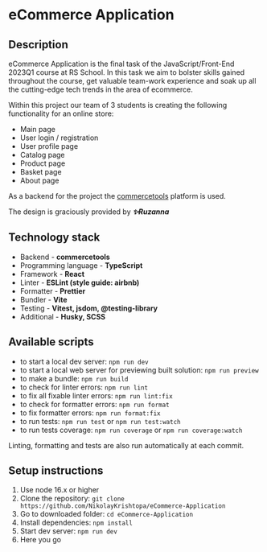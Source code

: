 #	eCommerce Application

## Description
eCommerce Application is the final task of the JavaScript/Front-End 2023Q1 course at RS School. In this task we aim to bolster skills gained throughout the course, get valuable team-work experience and soak up all the cutting-edge tech trends in the area of ecommerce.

Within this project our team of 3 students is creating the following functionality for an online store:
- Main page
- User login / registration
- User profile page
- Catalog page
- Product page
- Basket page
- About page

As a backend for the project the [commercetools](https://commercetools.com/) platform is used.

The design is graciously provided by ***✨Ruzanna***

## Technology stack
- Backend - **commercetools**
- Programming language - **TypeScript**
- Framework - **React**
- Linter - **ESLint (style guide: airbnb)**
- Formatter - **Prettier**
- Bundler - **Vite**
- Testing - **Vitest, jsdom, @testing-library**
- Additional - **Husky, SCSS**

## Available scripts
- to start a local dev server: `npm run dev`
- to start a local web server for previewing built solution: `npm run preview`
- to make a bundle: `npm run build`
- to check for linter errors: `npm run lint`
- to fix all fixable linter errors: `npm run lint:fix`
- to check for formatter errors: `npm run format`
- to fix formatter errors: `npm run format:fix`
- to run tests: `npm run test` or `npm run test:watch`
- to run tests coverage: `npm run coverage` or `npm run coverage:watch`

Linting, formatting and tests are also run automatically at each commit.

## Setup instructions
1. Use node 16.x or higher
2. Clone the repository: `git clone https://github.com/NikolayKrishtopa/eCommerce-Application`
4. Go to downloaded folder: `cd eCommerce-Application`
5. Install dependencies: `npm install`
6. Start dev server: `npm run dev`
7. Here you go
